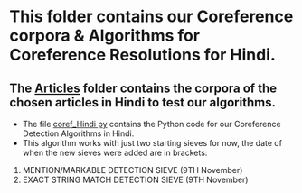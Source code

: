# This folder contains our Coreference corpora & Algorithms for Coreference Resolutions for Hindi.

## The [Articles](./Articles) folder contains the corpora of the chosen articles in Hindi to test our algorithms.

* The file [coref_Hindi py](./coref_Hindi.py) contains the Python code for our Coreference Detection Algorithms in Hindi.
* This algorithm works with just two starting sieves for now, the date of when the new sieves were added are in brackets:
1. MENTION/MARKABLE DETECTION SIEVE (9TH November)
2. EXACT STRING MATCH DETECTION SIEVE (9TH November)
